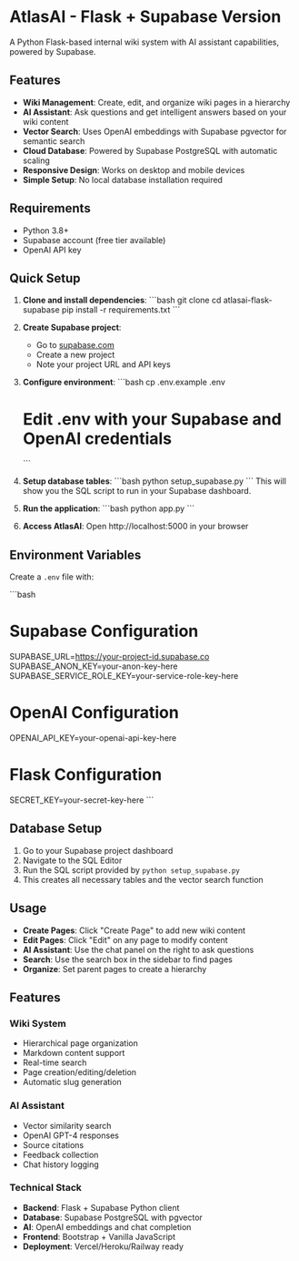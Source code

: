 # AtlasAI - Flask + Supabase Version

A Python Flask-based internal wiki system with AI assistant capabilities, powered by Supabase.

## Features

- **Wiki Management**: Create, edit, and organize wiki pages in a hierarchy
- **AI Assistant**: Ask questions and get intelligent answers based on your wiki content
- **Vector Search**: Uses OpenAI embeddings with Supabase pgvector for semantic search
- **Cloud Database**: Powered by Supabase PostgreSQL with automatic scaling
- **Responsive Design**: Works on desktop and mobile devices
- **Simple Setup**: No local database installation required

## Requirements

- Python 3.8+
- Supabase account (free tier available)
- OpenAI API key

## Quick Setup

1. **Clone and install dependencies**:
   \`\`\`bash
   git clone <your-repo>
   cd atlasai-flask-supabase
   pip install -r requirements.txt
   \`\`\`

2. **Create Supabase project**:
   - Go to [supabase.com](https://supabase.com)
   - Create a new project
   - Note your project URL and API keys

3. **Configure environment**:
   \`\`\`bash
   cp .env.example .env
   # Edit .env with your Supabase and OpenAI credentials
   \`\`\`

4. **Setup database tables**:
   \`\`\`bash
   python setup_supabase.py
   \`\`\`
   This will show you the SQL script to run in your Supabase dashboard.

5. **Run the application**:
   \`\`\`bash
   python app.py
   \`\`\`

6. **Access AtlasAI**:
   Open http://localhost:5000 in your browser

## Environment Variables

Create a `.env` file with:

\`\`\`bash
# Supabase Configuration
SUPABASE_URL=https://your-project-id.supabase.co
SUPABASE_ANON_KEY=your-anon-key-here
SUPABASE_SERVICE_ROLE_KEY=your-service-role-key-here

# OpenAI Configuration
OPENAI_API_KEY=your-openai-api-key-here

# Flask Configuration
SECRET_KEY=your-secret-key-here
\`\`\`

## Database Setup

1. Go to your Supabase project dashboard
2. Navigate to the SQL Editor
3. Run the SQL script provided by `python setup_supabase.py`
4. This creates all necessary tables and the vector search function

## Usage

- **Create Pages**: Click "Create Page" to add new wiki content
- **Edit Pages**: Click "Edit" on any page to modify content
- **AI Assistant**: Use the chat panel on the right to ask questions
- **Search**: Use the search box in the sidebar to find pages
- **Organize**: Set parent pages to create a hierarchy

## Features

### Wiki System
- Hierarchical page organization
- Markdown content support
- Real-time search
- Page creation/editing/deletion
- Automatic slug generation

### AI Assistant
- Vector similarity search
- OpenAI GPT-4 responses
- Source citations
- Feedback collection
- Chat history logging

### Technical Stack
- **Backend**: Flask + Supabase Python client
- **Database**: Supabase PostgreSQL with pgvector
- **AI**: OpenAI embeddings and chat completion
- **Frontend**: Bootstrap + Vanilla JavaScript
- **Deployment**: Vercel/Heroku/Railway ready
